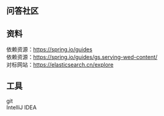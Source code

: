 ## 问答社区 <br/>
## 资料 <br/>
依赖资源：https://spring.io/guides <br/>
依赖资源：https://spring.io/guides/gs.serving-wed-content/ <br/>
对标网站：https://elasticsearch.cn/explore <br/>
## 工具 <br/>
git <br/>
IntelliJ IDEA <br/>